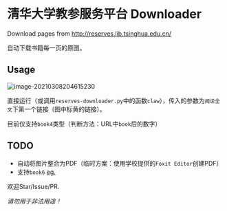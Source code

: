 # 清华大学教参服务平台 Downloader
Download pages from http://reserves.lib.tsinghua.edu.cn/

自动下载书籍每一页的原图。

## Usage

![image-20210308204615230](https://i.loli.net/2021/03/08/zVAYweuK7cHk5os.png)

直接运行（或调用`reserves-downloader.py`中的函数`claw`），传入的参数为`阅读全文`下第一个链接（图中标黄的链接）。

目前仅支持`book4`类型（判断方法：URL中`book`后的数字）

## TODO
- 自动将图片整合为PDF（临时方案：使用学校提供的`Foxit Editor`创建PDF）
- 支持`book6` [eg.](http://reserves.lib.tsinghua.edu.cn/book6/00009127/00009127000/files/mobile/1.jpg)

欢迎Star/Issue/PR.

*请勿用于非法用途！*